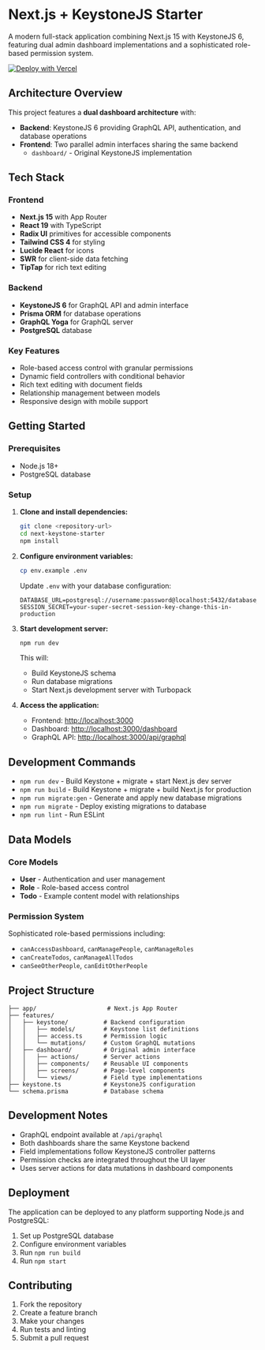 # Next.js + KeystoneJS Starter

A modern full-stack application combining Next.js 15 with KeystoneJS 6, featuring dual admin dashboard implementations and a sophisticated role-based permission system.

[![Deploy with Vercel](https://vercel.com/button)](https://vercel.com/new/clone?repository-url=https%3A%2F%2Fgithub.com%2Fjunaid33%2Fnext-keystone-starter&env=DATABASE_URL,SESSION_SECRET&envDescription=DATABASE%20URL%20should%20be%20a%20postgres%20string%20and%20SESSION_SECRET%20is%20a%2064%20long%20random%20string)

## Architecture Overview

This project features a **dual dashboard architecture** with:

- **Backend**: KeystoneJS 6 providing GraphQL API, authentication, and database operations
- **Frontend**: Two parallel admin interfaces sharing the same backend
  - `dashboard/` - Original KeystoneJS implementation 

## Tech Stack

### Frontend
- **Next.js 15** with App Router
- **React 19** with TypeScript
- **Radix UI** primitives for accessible components
- **Tailwind CSS 4** for styling
- **Lucide React** for icons
- **SWR** for client-side data fetching
- **TipTap** for rich text editing

### Backend
- **KeystoneJS 6** for GraphQL API and admin interface
- **Prisma ORM** for database operations
- **GraphQL Yoga** for GraphQL server
- **PostgreSQL** database

### Key Features
- Role-based access control with granular permissions
- Dynamic field controllers with conditional behavior
- Rich text editing with document fields
- Relationship management between models
- Responsive design with mobile support

## Getting Started

### Prerequisites
- Node.js 18+ 
- PostgreSQL database

### Setup

1. **Clone and install dependencies:**
   ```bash
   git clone <repository-url>
   cd next-keystone-starter
   npm install
   ```

2. **Configure environment variables:**
   ```bash
   cp env.example .env
   ```
   
   Update `.env` with your database configuration:
   ```env
   DATABASE_URL=postgresql://username:password@localhost:5432/database_name
   SESSION_SECRET=your-super-secret-session-key-change-this-in-production
   ```

3. **Start development server:**
   ```bash
   npm run dev
   ```

   This will:
   - Build KeystoneJS schema
   - Run database migrations
   - Start Next.js development server with Turbopack

4. **Access the application:**
   - Frontend: [http://localhost:3000](http://localhost:3000)
   - Dashboard: [http://localhost:3000/dashboard](http://localhost:3000/dashboard)
   - GraphQL API: [http://localhost:3000/api/graphql](http://localhost:3000/api/graphql)

## Development Commands

- `npm run dev` - Build Keystone + migrate + start Next.js dev server
- `npm run build` - Build Keystone + migrate + build Next.js for production
- `npm run migrate:gen` - Generate and apply new database migrations
- `npm run migrate` - Deploy existing migrations to database
- `npm run lint` - Run ESLint

## Data Models

### Core Models
- **User** - Authentication and user management
- **Role** - Role-based access control
- **Todo** - Example content model with relationships

### Permission System
Sophisticated role-based permissions including:
- `canAccessDashboard`, `canManagePeople`, `canManageRoles`
- `canCreateTodos`, `canManageAllTodos`
- `canSeeOtherPeople`, `canEditOtherPeople`

## Project Structure

```
├── app/                    # Next.js App Router
├── features/
│   ├── keystone/          # Backend configuration
│   │   ├── models/        # Keystone list definitions
│   │   ├── access.ts      # Permission logic
│   │   └── mutations/     # Custom GraphQL mutations
│   ├── dashboard/         # Original admin interface
│   │   ├── actions/       # Server actions
│   │   ├── components/    # Reusable UI components
│   │   ├── screens/       # Page-level components
│   │   └── views/         # Field type implementations
├── keystone.ts            # KeystoneJS configuration
└── schema.prisma          # Database schema
```

## Development Notes

- GraphQL endpoint available at `/api/graphql`
- Both dashboards share the same Keystone backend
- Field implementations follow KeystoneJS controller patterns
- Permission checks are integrated throughout the UI layer
- Uses server actions for data mutations in dashboard components

## Deployment

The application can be deployed to any platform supporting Node.js and PostgreSQL:

1. Set up PostgreSQL database
2. Configure environment variables
3. Run `npm run build`
4. Run `npm start`

## Contributing

1. Fork the repository
2. Create a feature branch
3. Make your changes
4. Run tests and linting
5. Submit a pull request